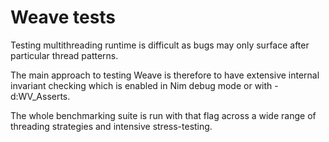# Weave tests

Testing multithreading runtime is difficult as bugs may only surface after particular thread patterns.

The main approach to testing Weave is therefore to have extensive internal invariant checking which is enabled in Nim debug mode or with -d:WV_Asserts.

The whole benchmarking suite is run with that flag across a wide range of threading strategies and intensive stress-testing.
